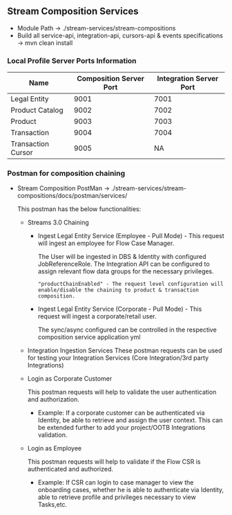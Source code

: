## Stream Composition Services

- Module Path -> ./stream-services/stream-compositions
- Build all service-api, integration-api, cursors-api & events specifications -> mvn clean install

### Local Profile Server Ports Information

| Name               | Composition Server Port | Integration Server Port |
|--------------------|-------------------------|-------------------------|
| Legal Entity       | 9001                    | 7001                    |
| Product Catalog    | 9002                    | 7002                    |
| Product            | 9003                    | 7003                    |
| Transaction        | 9004                    | 7004                    |
| Transaction Cursor | 9005                    | NA                      |

### Postman for composition chaining

- Stream Composition PostMan -> ./stream-services/stream-compositions/docs/postman/services/

  This postman has the below functionalities:

    - Streams 3.0 Chaining

        - Ingest Legal Entity Service  (Employee - Pull Mode) - This request will ingest an employee for Flow Case
          Manager.

          The User will be ingested in DBS & Identity with configured JobReferenceRole. The Integration API can be
          configured to assign relevant flow data groups for the necessary privileges.

          `"productChainEnabled" - The request level configuration will enable/disable the chaining to product & transaction composition. `

        - Ingest Legal Entity Service  (Corporate - Pull Mode) - This request will ingest a corporate/retail user.

          The sync/async configured can be controlled in the respective composition service application yml

    - Integration Ingestion Services
      These postman requests can be used for testing your Integration Services (Core Integration/3rd party Integrations)

    - Login as Corporate Customer

      This postman requests will help to validate the user authentication and authorization.

        - Example: If a corporate customer can be authenticated via Identity, be able to retrieve and assign the user
          context. This can be extended further to add your project/OOTB Integrations validation.

    - Login as Employee

      This postman requests will help to validate if the Flow CSR is authenticated and authorized.

        - Example: If CSR can login to case manager to view the onboarding cases, whether he is able to authenticate via
          Identity, able to retrieve profile and privileges necessary to view Tasks,etc.
